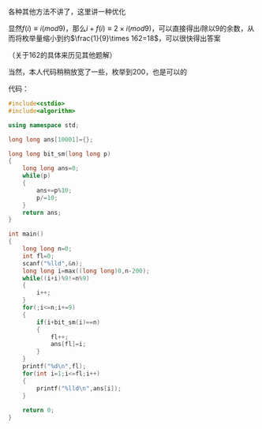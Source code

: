 各种其他方法不讲了，这里讲一种优化

显然$f(i)\equiv i(mod 9)$，那么$i+f(i)\equiv 2\times i(mod9)$，可以直接得出$i$除以$9$的余数，从而将枚举量缩小到约$\frac{1}{9}\times 162=18$，可以很快得出答案

（关于$162$的具体来历见其他题解）

当然，本人代码稍稍放宽了一些，枚举到$200$，也是可以的

代码：

```cpp
#include<cstdio>
#include<algorithm> 

using namespace std;

long long ans[10001]={};

long long bit_sm(long long p)
{
    long long ans=0;
    while(p)
    {
        ans+=p%10;
        p/=10;
    }
    return ans;
}

int main()
{	
    long long n=0;
    int fl=0;
    scanf("%lld",&n);
    long long i=max((long long)0,n-200);
    while((i+i)%9!=n%9)
    {
		i++;
    }
    for(;i<=n;i+=9)
    {
        if(i+bit_sm(i)==n)
        {
            fl++;
            ans[fl]=i;
        }
    }
    printf("%d\n",fl);
    for(int i=1;i<=fl;i++)
    {
        printf("%lld\n",ans[i]);
    }
    
    return 0;
}
```